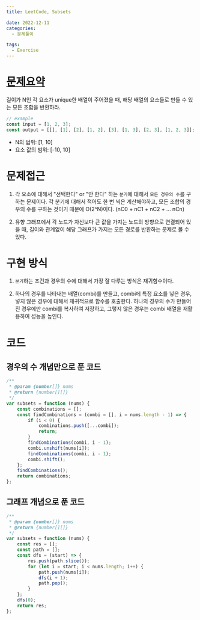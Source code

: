 ```yaml
---
title: LeetCode, Subsets

date: 2022-12-11
categories:
  - 문제풀이

tags:
  - Exercise
---
```


# [문제요약](https://leetcode.com/problems/subsets/)

길이가 N인 각 요소가 unique한 배열이 주어졌을 때, 해당 배열의 요소들로 만들 수 있는 모든 조합을 반환하라.

```javascript
// example
const input = [1, 2, 3];
const output = [[], [1], [2], [1, 2], [3], [1, 3], [2, 3], [1, 2, 3]];
```

- N의 범위: [1, 10]
- 요소 값의 범위: [-10, 10]

# 문제접근

1. 각 요소에 대해서 "선택한다" or "안 한다" 하는 `분기`에 대해서 `모든 경우의 수`를 구하는 문제이다. 각 분기에 대해서 적어도 한 번 씩은 계산해야하고, 모든 조합의 경우의 수를 구하는 것이기 때문에 O(2^N)이다. (nC0 + nC1 + nC2 + ... nCn)

2. 유향 그래프에서 각 노드가 자신보다 큰 값을 가지는 노드의 방향으로 연결되어 있을 때, 길이와 관계없이 해당 그래프가 가지는 모든 경로를 반환하는 문제로 볼 수 있다.

# 구현 방식

1. `분기`하는 조건과 경우의 수에 대해서 가장 잘 다루는 방식은 재귀함수이다.

2. 하나의 경우를 나타내는 배열(combi)를 만들고, combi에 특정 요소를 넣은 경우, 넣지 않은 경우에 대해서 재귀적으로 함수를 호출한다. 하나의 경우의 수가 만들어진 경우에만 combi를 복사하여 저장하고, 그렇지 않은 경우는 combi 배열을 재활용하여 성능을 높인다.

# 코드

## 경우의 수 개념만으로 푼 코드

```javascript
/**
 * @param {number[]} nums
 * @return {number[][]}
 */
var subsets = function (nums) {
	const combinations = [];
	const findCombinations = (combi = [], i = nums.length - 1) => {
		if (i < 0) {
			combinations.push([...combi]);
			return;
		}
		findCombinations(combi, i - 1);
		combi.unshift(nums[i]);
		findCombinations(combi, i - 1);
		combi.shift();
	};
	findCombinations();
	return combinations;
};
```

## 그래프 개념으로 푼 코드

```javascript
/**
 * @param {number[]} nums
 * @return {number[][]}
 */
var subsets = function (nums) {
	const res = [];
	const path = [];
	const dfs = (start) => {
		res.push(path.slice());
		for (let i = start; i < nums.length; i++) {
			path.push(nums[i]);
			dfs(i + 1);
			path.pop();
		}
	};
	dfs(0);
	return res;
};
```
